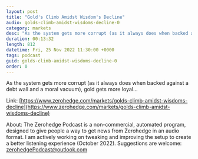 ```yaml
---
layout: post
title: "Gold's Climb Amidst Wisdom's Decline"
audio: golds-climb-amidst-wisdoms-decline-0
category: markets
desc: "As the system gets more corrupt (as it always does when backed against a debt wall and a moral vacuum), gold gets more loyal..."
duration: 00:13:32
length: 812
datetime: Fri, 25 Nov 2022 11:30:00 +0000
tags: podcast
guid: golds-climb-amidst-wisdoms-decline-0
order: 0
---
```

As the system gets more corrupt (as it always does when backed against a debt wall and a moral vacuum), gold gets more loyal...

Link: [https://www.zerohedge.com/markets/golds-climb-amidst-wisdoms-decline](https://www.zerohedge.com/markets/golds-climb-amidst-wisdoms-decline)

About: The Zerohedge Podcast is a non-commercial, automated program, designed to give people a way to get news from Zerohedge in an audio format.  I am actively working on tweaking and improving the setup to create a better listening experience (October 2022).  Suggestions are welcome: [zerohedgePodcast@outlook.com](mailto:zerohedgePodcast@outlook.com)